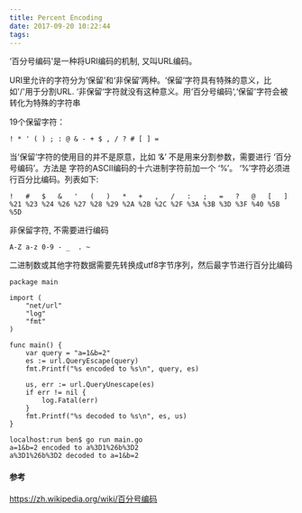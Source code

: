 ```yaml
---
title: Percent Encoding
date: 2017-09-20 10:22:44
tags:
---
```


‘百分号编码'是一种将URI编码的机制, 又叫URL编码。

URI里允许的字符分为‘保留’和‘非保留’两种。‘保留’字符具有特殊的意义，比如'/'用于分割URL. ‘非保留‘字符就没有这种意义。用‘百分号编码‘,‘保留'字符会被转化为特殊的字符串

19个保留字符：

```
! * ' ( ) ; : @ & - + $ , / ? # [ ] =  
```
当‘保留’字符的使用目的并不是原意，比如 ‘&’ 不是用来分割参数，需要进行 ‘百分号编码’。方法是 字符的ASCII编码的十六进制字符前加一个 ‘%’。 ‘%’字符必须进行百分比编码。列表如下:

```
!	#	$	&	'	(	)	*	+	,	/	:	;	=	?	@	[	]
%21	%23	%24	%26	%27	%28	%29	%2A	%2B	%2C	%2F	%3A	%3B	%3D	%3F	%40	%5B	%5D

```

非保留字符, 不需要进行编码

```
A-Z a-z 0-9 - _  . ~
```


二进制数或其他字符数据需要先转换成utf8字节序列，然后最字节进行百分比编码

```
package main

import (
	"net/url"
	"log"
	"fmt"
)

func main() {
	var query = "a=1&b=2"
	es := url.QueryEscape(query)
	fmt.Printf("%s encoded to %s\n", query, es)

	us, err := url.QueryUnescape(es)
	if err != nil {
		log.Fatal(err)
	}
	fmt.Printf("%s decoded to %s\n", es, us)
}

localhost:run ben$ go run main.go 
a=1&b=2 encoded to a%3D1%26b%3D2
a%3D1%26b%3D2 decoded to a=1&b=2

```

#### 参考

https://zh.wikipedia.org/wiki/百分号编码